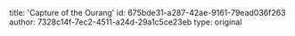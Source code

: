 title: 'Capture of the Ourang'
id: 675bde31-a287-42ae-9161-79ead036f263
author: 7328c14f-7ec2-4511-a24d-29a1c5ce23eb
type: original
